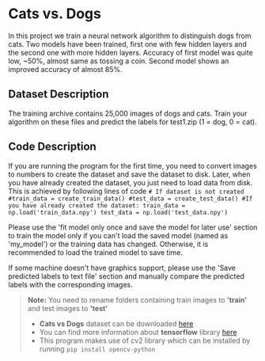 **Cats vs. Dogs**
=============================================
In this project we train a neural network algorithm to distinguish dogs from cats. Two models have been trained, first one with few hidden layers and the second one with more hidden layers. Accuracy of first model was quite low, ~50%, almost same as tossing a coin. Second model shows an improved accuracy of almost 85%.
  
Dataset Description
-------------------------------------------

 The training archive contains 25,000 images of dogs and cats. Train your algorithm on these files and predict the labels for test1.zip (1 = dog, 0 = cat).

Code Description
-----------------------
If you are running the program for the first time, you need to convert images to numbers to create the dataset and save the dataset to disk. Later, when you have already created the dataset, you just need to load data from disk. This is achieved by following lines of code
 `# If dataset is not created
 #train_data = create_train_data()
 #test_data = create_test_data()
 #If you have already created the dataset:
 train_data = np.load('train_data.npy')
 test_data = np.load('test_data.npy')`

Please use the 'fit model only once and save the model for later use' section to train the model only if you can't load the saved model (named as 'my_model') or the training data has changed. Otherwise, it is recommended to load the trained model to save time.

If some machine doesn't have graphics support, please use the 'Save predicted labels to text file' section and manually compare the predicted labels with the corresponding images.

> **Note:** You need to rename folders containing train images to **'train'** and test images to **'test'**
> - **Cats vs Dogs** dataset can be downloaded [here](https://www.kaggle.com/c/dogs-vs-cats)
> - You can find more information about **tensorflow** library [here](http://tensorflow.org/)
> - This program makes use of cv2 library which can be installed by running `pip install opencv-python` 
